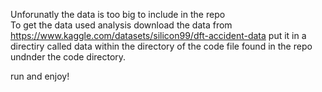 Unforunatly the data is too big to include in the repo
<br>
To get the data used analysis download the data from
https://www.kaggle.com/datasets/silicon99/dft-accident-data
put it in a directiry called data within the directory of the code file found in the repo undnder the code directory.

run and enjoy!

